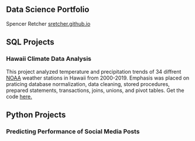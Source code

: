 
## Data Science Portfolio

Spencer Retcher
[sretcher.github.io](https://github.com/sretcher/sretcher.github.io)







## SQL Projects

### Hawaii Climate Data Analysis

This project analyzed temperature and precipitation trends of 34 diffrent [NOAA](https://www.ncdc.noaa.gov/cdo-web/) weather stations in Hawaii from 2000-2019. Emphasis was placed on praticing database normalization, data cleaning, stored procedures, prepared statements, transactions, joins, unions, and pivot tables. Get the code [here.](https://github.com/sretcher/hawaii_weather)

## Python Projects

### Predicting Performance of Social Media Posts
